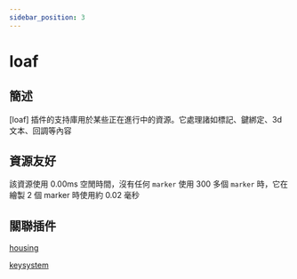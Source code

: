 ```yaml
---
sidebar_position: 3
---
```


# loaf

## 簡述

[loaf] 插件的支持庫用於某些正在進行中的資源。它處理諸如標記、鍵綁定、3d 文本、回調等內容

## 資源友好

該資源使用 0.00ms 空閒時間，沒有任何 ```marker``` 使用 300 多個 ```marker``` 時，它在繪製 2 個 marker 時使用約 0.02 毫秒

## 關聯插件

[housing](../script/loaf/house/housing)

[keysystem](../script/loaf/house/keysystem)